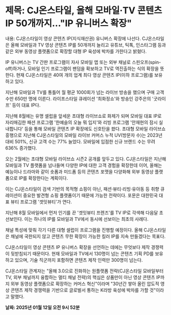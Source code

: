 # **제목: CJ온스타일, 올해 모바일·TV 콘텐츠 IP 50개까지…"IP 유니버스 확장"**

  내용: CJ온스타일이 영상 콘텐츠 IP(지식재산권) 유니버스 확장에 나선다. CJ온스타일은 올해 모바일과 TV 영상 콘텐츠 IP를 50개까지 늘리고 유튜브, 틱톡, 인스타그램 등과 같은 외부 동영상 플랫폼으로 확장할 대형 IP 육성에 박차를 가한다고 밝혔다.

IP 유니버스는 TV 간판 프로그램이 자사 모바일 앱 또는 외부 채널로 스핀오프(spin-off)하거나, 모바일 인기 프로그램이 팬덤을 확보하고 TV로 역진출하는 식의 확장을 뜻한다. 현재 CJ온스타일은 40여 개의 업계 최다 영상 콘텐츠 IP(이하 프로그램)를 보유하고 있다. 

지난해 모바일과 TV를 통틀어 월 평균 1000회가 넘는 라이브 방송을 했으며 구매 고객수만 650만 명에 이른다. 라이프스타일 큐레이션 '최화정쇼'와 방송인 강주은의 '굿라이프' 등이 대표 IP다. 

지난해 8월에는 유명 셀럽을 앞세운 초대형 라이브쇼로 화제가 되며 모바일 대표 IP로 자리매김한 패션 프로그램 '한예슬의 오늘 뭐 입지'와 리빙 프로그램 '안재현의 잠시 실내합니다' 등을 통해 모바일 콘텐츠 IP 확장에도 신호탄을 쐈다. 초대형 모바일 라이브쇼 흥행으로 지난해 CJ온스타일의 모바일 라이브 커머스 누적 UV(방문자 수)는 2023년 대비 501%, 신규 고객 수는 77% 늘었다. 모바일에 입점한 신규 브랜드 수는 무려 636% 증가했다. 

오는 2월에는 초대형 모바일 라이브쇼 시즌2 공개를 앞두고 있다. CJ온스타일은 지난해 모바일과 TV 플랫폼을 넘나들며 다양한 IP에 대한 고객 경험을 확장한데 이어, 올해는 예능이나 드라마와 같이 숏폼과 미드폼 등의 콘텐츠 포맷을 다양화해 외부 동영상 플랫폼으로 IP를 확장한다는 계획이다. 

이는 CJ온스타일이 검색 기반의 목적형 쇼핑이 아닌, 패션·뷰티·리빙·유아동 등 취향 큐레이션이 중요한 발견형 쇼핑 플랫폼이기 때문에 가능한 전략이다. 포문은 대한민국 대표 뷰티 프로그램 '겟잇뷰티'가 연다.

지난해 8월 모바일에서 먼저 인기를 끈 '겟잇뷰티 프렌즈'를 TV IP로 각색해 다음달 초 선보인다. 이는 하나의 IP를 모바일과 TV에서 동시에 선보이는 최초의 사례다. 

채널 특성에 맞춰 각기 다른 대형 셀럽이 프로그램을 진행할 예정이다. 올해 CJ온스타일은 채널에 국한되지 않고 콘텐츠 무한 확장이 가능한 킬러 IP를 지속 만들겠다는 목표다. 

CJ온스타일이 영상 콘텐츠 IP 유니버스 확장을 선언하는 데에는 무엇보다 제작 경쟁력이 뒷받침되기 때문이다. 현재 모바일과 TV에서 130명이 넘는 콘텐츠 기획 PD를 보유하고 있으며, 기술 직군까지 포함하면 콘텐츠 제작 인력만 300명이 넘는다. 

CJ온스타일 관계자는 "올해 3.0으로 진화하는 원플랫폼 전략(CJ온스타일 모바일부터 TV, 외부 채널까지 융합하는 멀티 채널 전략)의 핵심은 상품만이 아닌 영상 콘텐츠 IP까지 외부 동영상 플랫폼으로 확장하는 커머스 혁신"이라며 "30년간 쌓아 올린 압도적 영상 콘텐츠 제작 경쟁력을 기반으로 글로벌서 통하는 K라방 육성에 박차를 가할 것"이라고 말했다.

  **날짜: 2025년 01월 12일 오전 9시 52분**